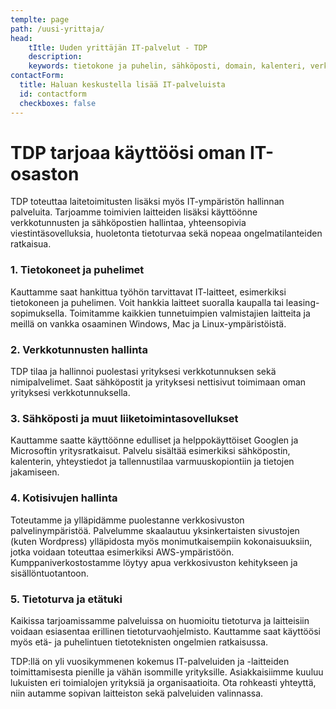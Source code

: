 ```yaml
---
templte: page
path: /uusi-yrittaja/
head:
    tItle: Uuden yrittäjän IT-palvelut - TDP
    description: 
    keywords: tietokone ja puhelin, sähköposti, domain, kalenteri, verkkolevy
contactForm:
  title: Haluan keskustella lisää IT-palveluista
  id: contactform
  checkboxes: false
---
```


# TDP tarjoaa käyttöösi oman IT-osaston

TDP toteuttaa laitetoimitusten lisäksi myös IT-ympäristön hallinnan palveluita. Tarjoamme toimivien laitteiden lisäksi käyttöönne verkkotunnusten ja sähköpostien hallintaa, yhteensopivia viestintäsovelluksia, huoletonta tietoturvaa sekä nopeaa ongelmatilanteiden ratkaisua.

### 1. Tietokoneet ja puhelimet

Kauttamme saat hankittua työhön tarvittavat IT-laitteet, esimerkiksi tietokoneen ja puhelimen. Voit hankkia laitteet suoralla kaupalla tai leasing-sopimuksella. Toimitamme kaikkien tunnetuimpien valmistajien laitteita ja meillä on vankka osaaminen Windows, Mac ja Linux-ympäristöistä.

### 2. Verkkotunnusten hallinta

TDP tilaa ja hallinnoi puolestasi yrityksesi verkkotunnuksen sekä nimipalvelimet. Saat sähköpostit ja yrityksesi nettisivut toimimaan oman yrityksesi verkkotunnuksella.

### 3. Sähköposti ja muut liiketoimintasovellukset

Kauttamme saatte käyttöönne edulliset ja helppokäyttöiset Googlen ja Microsoftin yritysratkaisut. Palvelu sisältää esimerkiksi sähköpostin, kalenterin, yhteystiedot ja tallennustilaa varmuuskopiontiin ja tietojen jakamiseen.

### 4. Kotisivujen hallinta

Toteutamme ja ylläpidämme puolestanne verkkosivuston palvelinympäristöä. Palvelumme skaalautuu yksinkertaisten sivustojen (kuten Wordpress) ylläpidosta myös monimutkaisempiin kokonaisuuksiin, jotka voidaan toteuttaa esimerkiksi AWS-ympäristöön. Kumppaniverkostostamme löytyy apua verkkosivuston kehitykseen ja sisällöntuotantoon.

### 5. Tietoturva ja etätuki

Kaikissa tarjoamissamme palveluissa on huomioitu tietoturva ja laitteisiin voidaan esiasentaa erillinen tietoturvaohjelmisto. Kauttamme saat käyttöösi myös etä- ja puhelintuen tietoteknisten ongelmien ratkaisussa.

TDP:llä on yli vuosikymmenen kokemus IT-palveluiden ja -laitteiden toimittamisesta pienille ja vähän isommille yrityksille. Asiakkaisiimme kuuluu lukuisten eri toimialojen yrityksiä ja organisaatioita. Ota rohkeasti yhteyttä, niin autamme sopivan laitteiston sekä palveluiden valinnassa. 